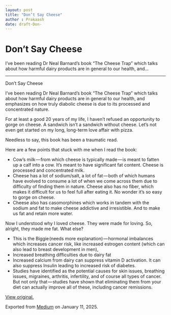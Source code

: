 ```yaml
---
layout: post
title: "Don’t Say Cheese"
author : Prakaash
date: draft-Don-
---
```


# Don’t Say Cheese

I’ve been reading Dr Neal Barnard’s book “The Cheese Trap” which talks about how harmful dairy products are in general to our health, and…

---

Don’t Say Cheese

I’ve been reading Dr Neal Barnard’s book “The Cheese Trap” which talks about how harmful dairy products are in general to our health, and emphasizes on how truly diabolic cheese is due to its processed and concentrated nature.

For at least a good 20 years of my life, I haven’t refused an opportunity to gorge on cheese. A sandwich isn’t a sandwich without cheese. Let’s not even get started on my long, long-term love affair with pizza.

Needless to say, this book has been a traumatic read.

Here are a few points that stuck with me when I read the book:

* Cow’s milk — from which cheese is typically made — is meant to fatten up a calf into a cow. It’s meant to have significant fat content. Cheese is processed and concentrated milk.
* Cheese has a lot of sodium/salt, a lot of fat — both of which humans have evolved to consume a lot of when we come across them due to difficulty of finding them in nature. Cheese also has no fiber, which makes it difficult for us to feel full after eating it. No wonder it’s so easy to gorge on cheese.
* Cheese also has casomorphines which works in tandem with the sodium and fat to make cheese addictive and irresistible. And to make us fat and retain more water.

Now I understood why I loved cheese. They were made for loving. So, alright, they made me fat. What else?

* This is the Biggie (needs more explanation) — hormonal imbalances which increases cancer risk, like increased estrogen content (which can also lead to breast development in men),
* Increased breathing difficulties due to dairy fat
* Increased calcium from dairy can suppress vitamin D activation. It can also suppress Insulin leading to increased risk of diabetes.
* Studies have identified as the potential causes for skin issues, breathing issues, migraines, arthritis, infertility, and of course all types of cancer. But not only that — studies have shown that eliminating them from your diet can actually improve all of these, including cancer remissions.

[View original.](https://medium.com/p/788881177aec)

Exported from [Medium](https://medium.com) on January 11, 2025.

